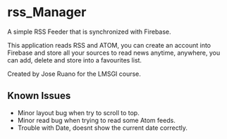 # rss_Manager

A simple RSS Feeder that is synchronized with Firebase.

This application reads RSS and ATOM, you can create an account into Firebase and store all your sources to read news anytime, anywhere,
you can add, delete and store into a favourites list.

Created by Jose Ruano for the LMSGI course.

## Known Issues

- Minor layout bug when try to scroll to top.
- Minor read bug when trying to read some Atom feeds.
- Trouble with Date, doesnt show the current date correctly.
